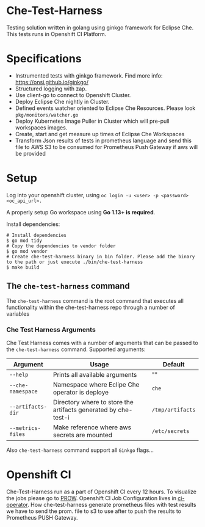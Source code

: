 # Che-Test-Harness
Testing solution written in golang using ginkgo framework for Eclipse Che. This tests runs in Openshift CI Platform. 

# Specifications
* Instrumented tests with ginkgo framework. Find more info: https://onsi.github.io/ginkgo/
* Structured logging with zap.
* Use client-go to connect to Openshift Cluster.
* Deploy Eclipse Che nightly in Cluster.
* Defined events watcher oriented to Eclipse Che Resources. Please look `pkg/monitors/watcher.go`
* Deploy Kubernetes Image Puller in Cluster which will pre-pull workspaces images.
* Create, start and get measure up times of Eclipse Che Workspaces
* Transform Json results of tests in prometheus language and send this file to AWS S3 to be consumed for Prometheus Push Gateway if aws will be provided

# Setup

Log into your openshift cluster, using `oc login -u <user> -p <password> <oc_api_url>.`

A properly setup Go workspace using **Go 1.13+ is required**.

Install dependencies:
```
# Install dependencies
$ go mod tidy
# Copy the dependencies to vendor folder
$ go mod vendor
# Create che-test-harness binary in bin folder. Please add the binary to the path or just execute ./bin/che-test-harness
$ make build
```

## The `che-test-harness` command

The `che-test-harness` command is the root command that executes all functionality within the che-test-harness repo through a number of variables

### Che Test Harness Arguments

Che Test Harness comes with a number of arguments that can be passed to the `che-test-harness` command. Supported arguments:

| Argument | Usage | Default |
| -- | -- | -- |
| `--help` | Prints all available arguments | "" |
| `--che-namespace` | Namespace where Eclipe Che operator is deploye | `che` |
| `--artifacts-dir` | Directory where to store the artifacts generated by che-test-i | `/tmp/artifacts` |
| `--metrics-files` | Make reference where aws secrets are mounted  | `/etc/secrets` |

Also `che-test-harness` command support all ``Ginkgo`` flags...

# Openshift CI

Che-Test-Harness run as a part of Openshift CI every 12 hours. To visualize the jobs please go to [PROW](https://deck-ci.apps.ci.l2s4.p1.openshiftapps.com/?job=periodic-ci-che-incubator-che-test-harness-master-performance-tests).
Openshift CI Job Configuration lives in [ci-operator](https://github.com/openshift/release/tree/master/ci-operator/jobs/che-incubator/che-test-harness). How che-test-harness generate
prometheus files with test results we have to send the prom. file to s3 to use after to push the results to Prometheus PUSH Gateway.

